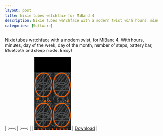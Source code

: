 ```yaml
---
layout: post
title: Nixie tubes watchface for MiBand 4
description: Nixie tubes watchface with a modern twist with hours, minutes, day of the week, day of the month, number of steps, battery bar, Bluetooth and sleep mode.
categories: [Software]
---
```


Nixie tubes watchface with a modern twist, for MiBand 4. With hours, minutes, day of the week, day of the month, number of steps, battery bar, Bluetooth and sleep mode. Enjoy!

|     :---:      |     :---:     |
| ![Nixie Neue for MiBand 4](/public/download/nixie-neue.gif) | [Download](/public/download/nixie-neue.bin) |
